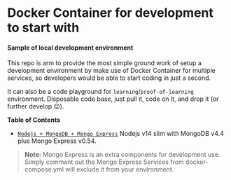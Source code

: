 # Docker Container for development to start with
#### Sample of local development environment

This repo is arm to provide the most simple ground work of setup a development environment by make use of Docker Container for multiple services, so developers would be able to start coding in just a second.

It can also be a code playground for `learning`/`proof-of-learning` environment. Disposable code base, just pull it, code on it, and drop it (or further develop 😉).


**Table of Contents**

- [`Nodejs + MongoDB + Mongo Express`](../../nodejs-mongo-mongoexpress/README)   Nodejs v14 slim with MongoDB v4.4 plus Mongo Express v0.54.
> **Note:**
> Mongo Express is an extra components for development use. Simply comment out the Mongo Express Services from docker-compose.yml will exclude it from your environment.
